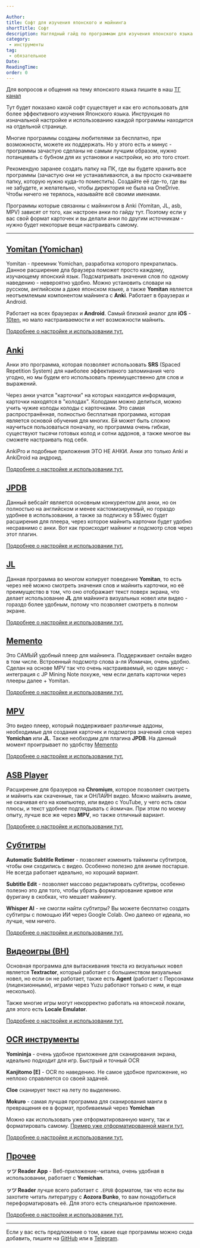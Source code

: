 ```yaml
---

Author:
title: Софт для изучения японского и майнинга
shortTitle: Софт
description: Наглядный гайд по программам для изучения японского языка.
category: 
 - инструменты
tag:
 - обязательное
Date: 
ReadingTime: 
order: 0
---
```



Для вопросов и общения на тему японского языка пишите в наш [ТГ канал](https://t.me/neongooru)

Тут будет показано какой софт существует и как его использовать для более эффективного изучения Японского языка. Инструкция по изначальной настройке и использованию каждой программы находится на отдельной странице.

Многие программы созданы любителями за бесплатно, при возможности, можете их поддержать. Но у этого есть и минус - программы зачастую сделаны не самым лучшим образом, нужно потанцевать с бубном для их установки и настройки, но это того стоит. 

Рекомендую заранее создать папку на ПК, где вы будете хранить все программы (зачастую они не устанавливаются, а вы просто скачиваете папку, которую нужно куда-то поместить). Создайте её где-то, где вы не забудете, и желательно, чтобы директория не была на OneDrive. Чтобы ничего не терялось, называйте всё своими именами.

Программы которые связанны с майнингом в Anki (Yomitan, JL, asb, MPV) зависят от того, как настроен анки по гайду тут. Поэтому если у вас свой формат карточек и вы делали анки по другим источникам - нужно будет некоторые вещи настраивать самому.

-----


## [Yomitan (Yomichan)](/software/yomitan.md)

Yomitan - преемник Yomichan, разработка которого прекратилась. Данное расширение дла браузера поможет просто каждому, изучающему японский язык. Подсматривать значения слов по одному наведению - невероятно удобно. Можно установить словари на русском, английском а даже японском языке, а также **Yomitan** является неотъемлемым компонентом майнинга с **Anki**. Работает в браузерах и Android.






<VidStack src="/imgvid/yomichandemo.mp4"/>

Работает на всех браузерах и **Android**. Самый близкий аналог для **iOS** - [10ten](https://apps.apple.com/us/app/10ten-japanese-reader/id1573540634), но мало настраиваемости и нет возможности майнить.

[Подробнее о настройке и использовании тут.](/software/yomitan.md)

## [Anki](/software/anki.md)

Анки это программа, которая позволяет использовать **SRS** (Spaced Repetition System) для наиболее эффективного запоминания чего угодно, но мы будем его использовать преимущественно для слов и выражений. 

Через анки учатся "карточки" на которых находится информация, карточки находятся в "колодах". Колодами можно делиться, можно учить чужие колоды колоды с карточками. Это самая распространённая, полностью бесплатная программа, которая является основой обучения для многих. Ей может быть сложно научиться пользоваться поначалу, но программа очень гибкая, существуют тысячи готовых колод и сотни аддонов, а также многое вы сможете настраивать под себя.

AnkiPro и подобные приложения ЭТО НЕ АНКИ. Анки это только Anki и AnkiDroid на андроид.

[Подробнее о настройке и использовании тут.](/software/anki.md)

## [JPDB](/guide/jpdb.md)

Данный вебсайт является основным конкурентом для анки, но он полностью на английском и менее кастомизируемый, но гораздо удобнее в использовании, а также за подписку в 5$\мес будет расширения для плеера, через которое майнить карточки будет удобно несравнимо с анки. Вот как происходит майнинг и подсмотр слов через этот плагин.

<VidStack src="/imgvid/mpv.mp4"/>

[Подробнее о настройке и использовании тут.](/guide/jpdb.md)

## [JL](/software/jl.md)

Данная программа во многом копирует поведение **Yomitan**, то есть через неё можно смотреть значения слов и майнить карточки, но её преимущество в том, что оно отображает текст поверх экрана, что делает использование **JL** для майнинга визуальных новел или видео - гораздо более удобным, потому что позволяет смотреть в полном экране.

<VidStack src="/imgvid/JLdemo.mp4"/>

[Подробнее о настройке и использовании тут.](/software/jl.md)

## [Memento](/software/memento.md)

Это САМЫЙ удобный плеер для майнинга. Поддерживает онлайн видео в том числе. Встроенный подсмотр слова а-ля Йомичан, очень удобно. Сделан на основе MPV так что очень настраиваемый, но один минус - интеграция с JP Mining Note похуже, чем если делать карточки через плееры далее + Yomitan.

<VidStack src="/imgvid/memento.mp4"/>

[Подробнее о настройке и использовании тут.](/software/memento.md)

## [MPV](/software/mpv.md)

Это видео плеер, который поддерживает различные аддоны, необходимые для создания карточек и подсмотра значений слов через **Yomichan** или **JL**. Также необходим для плагина **JPDB**. На данный момент проигрывает по удобству [Memento](/software/memento.md)

<VidStack src="/imgvid/mpvdemo2.mp4"/>

[Подробнее о настройке и использовании тут.](/software/mpv.md)

## [ASB Player](/software/asbplayer.md)

Расширение для бразуеров на **Chromium**, которое позволяет смотреть и майнить как скаченные, так и ОНЛАЙН видео. Можно майнить аниме, не скачивая его на компьютер, или видео с YouTube, у чего есть свои плюсы, и текст удобнее подглядывать с йомичан. При этом по моему опыту, лучше все же через **MPV**, но также отличный вариант.

<VidStack src="/imgvid/asbdemo.mp4"/>


[Подробнее о настройке и использовании тут.](/software/asbplayer.md)

## [Субтитры](/software/subtitles.md)

**Automatic Subtitle Retimer** - позволяет изменить таймингы субтитров, чтобы они сходились с видео. Особенно полезно для аниме постарше. Не всегда работает идеально, но хороший вариант.

**Subtitle Edit** - позволяет массово редактировать субтитры, особенно полезно это для того, чтобы убрать форматирование кривое или фуригану в скобках, что мешает майнингу.

**Whisper AI** - не смогли найти субтитры? Вы можете бесплатно создать субтитры с помощью ИИ через Google Colab. Оно далеко от идеала, но лучше, чем ничего.

[Подробнее о настройке и использовании тут.](/software/subtitles.md)

## [Видеоигры (ВН)](/software/vn.md)

Основная программа для вытаскивания текста из визуальных новел является **Textractor**, который работает с большинством визуальных новел, но если он не работает, также есть **Agent** (работает с Персонами (лицензионными), играми через Yuzu работают только с ним, и еще несколько).

Также многие игры могут некорректно работать на японской локали, для этого есть **Locale Emulator**.

<VidStack src="/imgvid/JLdemo.mp4"/>


[Подробнее о настройке и использовании тут.](/software/vn.md)

## [OCR инструменты](/software/ocr-tools.md)

**Yomininja** - очень удобное приложение для сканирования экрана, идеально подходит для игр. Быстрый и точный OCR

**Kanjitomo [E]** - OCR по наведению. Не самое удобное приложение, но неплохо справляется со своей задачей. 

**Cloe** сканирует текст на лету по выделению.

**Mokuro** - самая лучшая программа для сканирования манги в превращения ее в формат, пробиваемый через **Yomichan**

Можно как использовать уже отформатированную мангу, так и форматировать самому. [Пример уже отформатированной манги тут.](https://mokuro.moe/manga/Chainsaw%20Man/%E3%83%81%E3%82%A7%E3%83%B3%E3%82%BD%E3%83%BC%E3%83%9E%E3%83%B3%20%E3%82%AB%E3%83%A9%E3%83%BC%E7%89%88%201%20%5BaKraa%5D.html)

[Подробнее о настройке и использовании тут.](/software/ocr-tools.md)

## [Прочее](/software/other.md)

**ッツ Reader App** - Веб-приложение-читалка, очень удобная в использовании, работает с **Yomichan**.

**ッツ Reader** лучше всего работает с `.EPUB` форматом, так что если вы захотите читать литературу с **Aozora Bunko**, то вам понадобиться переформатировать её. Для этого есть специальное приложение.


[Подробнее о настройке и использовании тут.](/software/other.md)

------

Если у вас есть предложение о том, какие еще программы можно сюда добавить, пишите на [GitHub](https://github.com/NeonGooRoo/NeonGooRu) или в [Telegram](https://t.me/kurutteiru).